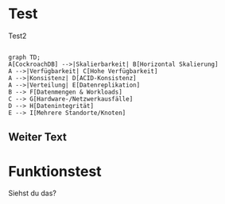 # Test  

Test2

```mermaid

graph TD;
A[CockroachDB] -->|Skalierbarkeit| B[Horizontal Skalierung]
A -->|Verfügbarkeit| C[Hohe Verfügbarkeit]
A -->|Konsistenz| D[ACID-Konsistenz]
A -->|Verteilung| E[Datenreplikation]
B --> F[Datenmengen & Workloads]
C --> G[Hardware-/Netzwerkausfälle]
D --> H[Datenintegrität]
E --> I[Mehrere Standorte/Knoten]
```

## Weiter Text 

# Funktionstest

Siehst du das?